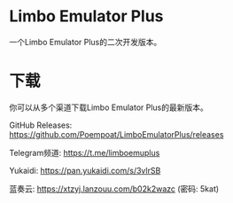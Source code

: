 # Limbo Emulator Plus

一个Limbo Emulator Plus的二次开发版本。

# 下载

你可以从多个渠道下载Limbo Emulator Plus的最新版本。

GitHub Releases: https://github.com/Poempoat/LimboEmulatorPlus/releases

Telegram频道: https://t.me/limboemuplus

Yukaidi: https://pan.yukaidi.com/s/3vlrSB

蓝奏云: https://xtzyj.lanzouu.com/b02k2wazc (密码: 5kat)
